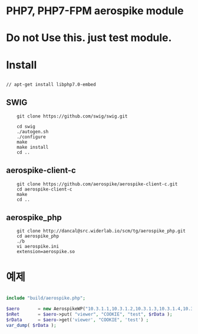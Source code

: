 # PHP7, PHP7-FPM aerospike module



# Do not Use this. just test module.




# Install

##
	// apt-get install libphp7.0-embed

## SWIG

```shell
	git clone https://github.com/swig/swig.git

	cd swig
	./autogen.sh
	./configure
	make
	make install
	cd ..
```

## aerospike-client-c

```shell
	git clone https://github.com/aerospike/aerospike-client-c.git
	cd aerospike-client-c
	make
  	cd ..
```

## aerospike_php

```shell
	git clone http://dancal@src.widerlab.io/scm/tg/aerospike_php.git
	cd aerospike_php
  	./b
  	vi aerospike.ini
    extension=aerospike.so
```

# 예제
```php

include "build/aerospike.php";

$aero   	= new AerospikeWP("10.3.1.1,10.3.1.2,10.3.1.3,10.3.1.4,10.3.1.5", 3000, 100 );
$nRet       = $aero->put( "viewer", "COOKIE", "test", $rData );
$rData      = $aero->get('viewer', "COOKIE", 'test') ;
var_dump( $rData );
```
